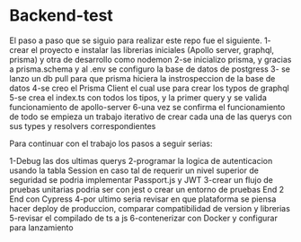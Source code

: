 # Backend-test

El paso a paso que se siguio para realizar este repo fue el siguiente.
1- crear el proyecto e instalar las librerias iniciales (Apollo server, graphql, prisma) y otra de desarrollo como nodemon
2-se inicializo prisma, y gracias a prisma.schema y al .env se configuro la base de datos de postgress
3- se lanzo un db pull para que prisma hiciera la instrospeccion de la base de datos
4-se creo el Prisma Client el cual use para crear los typos de graphql 
5-se crea el index.ts con todos los tipos, y la primer query y se valida funcionamiento de apollo-server
6-una vez se confirma el funcionamiento de todo se empieza un trabajo iterativo de crear cada una de las querys con sus types y resolvers correspondientes


Para continuar con el trabajo los pasos a seguir serias:

1-Debug las dos ultimas querys
2-programar la logica de autenticacion usando la tabla Session en caso tal de requerir un nivel superior de seguridad se podria implementar Passport.js y JWT
3-crear un flujo de pruebas unitarias podria ser con jest o crear un entorno de pruebas End 2 End con Cypress
4-por ultimo seria revisar en que plataforma se piensa hacer deploy de produccion, comparar compatibilidad de version y librerias
5-revisar el compilado de ts a js
6-contenerizar con Docker y configurar para lanzamiento
